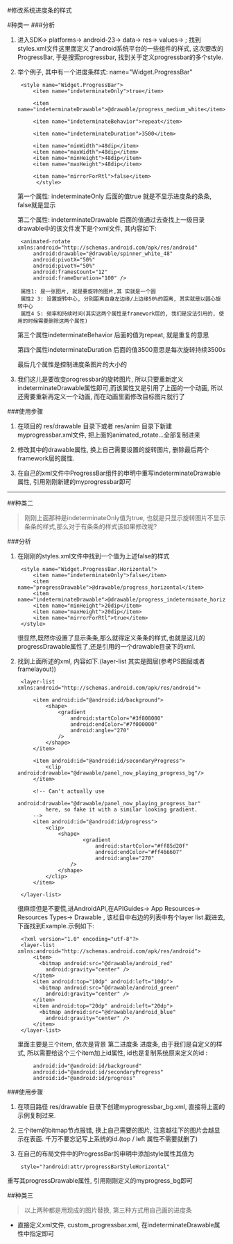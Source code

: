 #修改系统进度条的样式

#种类一
###分析

1. 进入SDK-> platforms-> android-23-> data-> res-> values-> ; 找到styles.xml文件这里面定义了android系统平台的一些组件的样式, 这次要改的ProgressBar, 于是搜索progressbar, 找到关于定义progressbar的多个style.

2. 举个例子, 其中有一个进度条样式: name="Widget.ProgressBar"

		<style name="Widget.ProgressBar">
	        <item name="indeterminateOnly">true</item>
	
	        <item name="indeterminateDrawable">@drawable/progress_medium_white</item>
	
	        <item name="indeterminateBehavior">repeat</item>
	
	        <item name="indeterminateDuration">3500</item>
	
	        <item name="minWidth">48dip</item>
	        <item name="maxWidth">48dip</item>
	        <item name="minHeight">48dip</item>
	        <item name="maxHeight">48dip</item>
	
	        <item name="mirrorForRtl">false</item>
			 </style>

	第一个属性: indeterminateOnly 后面的值true 就是不显示进度条的条条, false就是显示

	第二个属性: indeterminateDrawable 后面的值通过去查找上一级目录drawable中的该文件发下是个xml文件, 其内容如下:

		<animated-rotate xmlns:android="http://schemas.android.com/apk/res/android"
		    android:drawable="@drawable/spinner_white_48"
		    android:pivotX="50%"
		    android:pivotY="50%"
		    android:framesCount="12"
		    android:frameDuration="100" />

		属性1: 是一张图片, 就是要旋转的图片,其 实就是一个圆
		属性2 3: 设置旋转中心, 分别距离自身左边缘/上边缘50%的距离, 其实就是以圆心旋转中心
		属性4 5: 频率和持续时间(其实这两个属性是framework层的, 我们是没法引用的, 使用的时候需要删除这两个属性)
		
	第三个属性indeterminateBehavior 后面的值为repeat, 就是重复的意思

	第四个属性indeterminateDuration 后面的值3500意思是每次旋转持续3500s

	最后几个属性是控制进度条图片的大小的

3. 我们这儿是要改变progressbar的旋转图片, 所以只要重新定义indeterminateDrawable属性即可,而该属性又是引用了上面的一个动画, 所以还需要重新再定义一个动画, 而在动画里面修改目标图片就行了

###使用步骤

1. 在项目的 res/drawable 目录下或者 res/anim 目录下新建myprogressbar.xml文件, 把上面的animated_rotate...全部复制进来

2. 修改其中的drawable属性, 换上自己需要设置的旋转图片, 删除最后两个framework层的属性.

3. 在自己的xml文件中ProgressBar组件的申明中重写indeterminateDrawable属性, 引用刚刚新建的myprogressbar即可


---


##种类二

>刚刚上面那种是indeterminateOnly值为true, 也就是只显示旋转图片不显示条条的样式,那么对于有条条的样式该如果修改呢?

###分析
1. 在刚刚的styles.xml文件中找到一个值为上述false的样式
	
		<style name="Widget.ProgressBar.Horizontal">
	        <item name="indeterminateOnly">false</item>
	        <item name="progressDrawable">@drawable/progress_horizontal</item>
	        <item name="indeterminateDrawable">@drawable/progress_indeterminate_horizontal</item>
	        <item name="minHeight">20dip</item>
	        <item name="maxHeight">20dip</item>
	        <item name="mirrorForRtl">true</item>
    	</style>

	很显然,既然你设置了显示条条,那么就得定义条条的样式,也就是这儿的progressDrawable属性了,还是引用的一个drawable目录下的xml.

2. 找到上面所述的xml, 内容如下.(layer-list 其实是图层(参考PS图层或者framelayout))


		<layer-list xmlns:android="http://schemas.android.com/apk/res/android">
		
		    <item android:id="@android:id/background">
		        <shape>
		            <gradient
		                android:startColor="#3f808080"
		                android:endColor="#7f000000"
		                android:angle="270"
		            />
		        </shape>
		    </item>
		
		    <item android:id="@android:id/secondaryProgress">
		        <clip android:drawable="@drawable/panel_now_playing_progress_bg"/>
		    </item>
		
		    <!-- Can't actually use
		        android:drawable="@drawable/panel_now_playing_progress_bar"
		        here, so fake it with a similar looking gradient.
		    -->
		    <item android:id="@android:id/progress">
		        <clip>
		            <shape>
		                    <gradient
		                        android:startColor="#ff85d20f"
		                        android:endColor="#ff466607"
		                        android:angle="270"
		                />
		            </shape>
		        </clip>
		    </item>
		
		</layer-list>


	很麻烦但是不要慌,进AndroidAPI,在APIGuides-> App Resources-> Resources Types-> Drawable , 该栏目中右边的列表中有个layer list.戳进去,下面找到Example.示例如下:

		<?xml version="1.0" encoding="utf-8"?>
		<layer-list xmlns:android="http://schemas.android.com/apk/res/android">
		    <item>
		      <bitmap android:src="@drawable/android_red"
		        android:gravity="center" />
		    </item>
		    <item android:top="10dp" android:left="10dp">
		      <bitmap android:src="@drawable/android_green"
		        android:gravity="center" />
		    </item>
		    <item android:top="20dp" android:left="20dp">
		      <bitmap android:src="@drawable/android_blue"
		        android:gravity="center" />
		    </item>
		</layer-list>

	里面主要是三个item, 依次是背景 第二进度条 进度条, 由于我们是自定义的样式,
	所以需要给这个三个item加上id属性, id也是复制系统原来定义的id :
		
			android:id="@android:id/background"
			android:id="@android:id/secondaryProgress"
			android:id="@android:id/progress"

###使用步骤

1. 在项目路径 res/drawable 目录下创建myprogressbar_bg.xml, 直接将上面的示例复制过来.

2. 三个item的bitmap节点报错, 换上自己需要的图片, 注意越往下的图片会越显示在表面.
千万不要忘记写上系统的id.(top / left 属性不需要就删了)

3. 在自己的布局文件中的ProgressBar的申明中添加style属性其值为	

		style="?android:attr/progressBarStyleHorizontal"

重写其progressDrawable属性, 引用刚刚定义的myprogress_bg即可



##种类三
>以上两种都是用现成的图片替换, 第三种方式用自己画的进度条

- 直接定义xml文件, custom_progressbar.xml, 在indeterminateDrawable属性中指定即可
